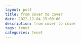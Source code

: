 ```yaml
---
layout: post
title: from cover to cover
date: 2022-12-04 15:00:00
description: from cover to cover
tags: tenet
categories: tenet
---
```



